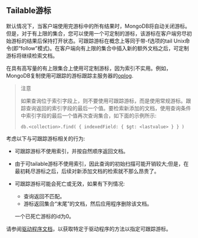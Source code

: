 ## Tailable游标

默认情况下，当客户端使用完游标中的所有结果时，MongoDB将自动关闭游标。但是，对于有上限的集合，您可以使用一个可定制的游标，该游标在客户端穷尽初始游标的结果后保持打开状态。可跟踪游标在概念上等同于带-f选项的tail Unix命令(即“follow”模式)。在客户端向有上限的集合中插入新的额外文档之后，可定制游标将继续检索文档。

在具有高写量的有上限集合上使用可定制游标，因为索引不实用。例如，MongoDB复制使用可跟踪的游标跟踪主服务器的[oplog](https://docs.mongodb.com/manual/reference/glossary/#term-oplog).

> 注意
>
> 如果查询位于索引字段上，则不要使用可跟踪游标，而是使用常规游标。跟踪查询返回的索引字段的最后一个值。要检索新添加的文档，使用查询条件中索引字段的最后一个值再次查询集合，如下面的示例所示:
>
> ```shell
> db.<collection>.find( { indexedField: { $gt: <lastvalue> } } )
> ```

考虑以下与可跟踪游标相关的行为:

- 可跟踪游标不使用索引，并按自然顺序返回文档。

- 由于可tailable游标不使用索引，因此查询的初始扫描可能开销较大;但是，在最初耗尽游标之后，后续对新添加文档的检索就不那么昂贵了。

- 可跟踪游标可能会死亡或无效，如果有下列情况:

  - 查询返回不匹配。
  - 游标返回集合“末尾”的文档，然后应用程序删除该文档。

  一个已死亡游标的id为0。

请参阅[驱动程序文档](https://docs.mongodb.com/ecosystem/drivers)，以获取特定于驱动程序的方法以指定可跟踪游标。
